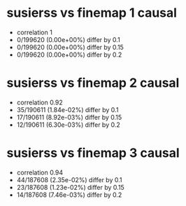 # susierss vs finemap  1 causal

- correlation 1
- 0/199620 (0.00e+00%) differ by 0.1
- 0/199620 (0.00e+00%) differ by 0.15
- 0/199620 (0.00e+00%) differ by 0.2


# susierss vs finemap  2 causal

- correlation 0.92
- 35/190611 (1.84e-02%) differ by 0.1
- 17/190611 (8.92e-03%) differ by 0.15
- 12/190611 (6.30e-03%) differ by 0.2


# susierss vs finemap  3 causal

- correlation 0.94
- 44/187608 (2.35e-02%) differ by 0.1
- 23/187608 (1.23e-02%) differ by 0.15
- 14/187608 (7.46e-03%) differ by 0.2


